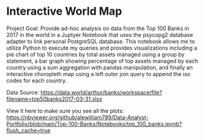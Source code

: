 # Interactive World Map 
Project Goal: Provide ad-hoc analysis on data from the Top 100 Banks in 2017 in the world in a Juptyer Notebook that uses the psycopg2 database adapter to link personal PostgreSQL database. This notebook allows me to utilize Python to execute my queries and provides visualizations including a pie chart of top 10 countries by total assets managed using a group by statement, a bar graph showing percentage of top assets managed by each country using a sum aggregation with pandas manipulation, and finally an interactive choropleth map using a left outer join query to append the iso codes for each country. 

Data Source: https://data.world/arthur/banks/workspace/file?filename=top50banks2017-03-31.xlsx 

View it here to make sure you see all the plots: https://nbviewer.org/github/alewilliam789/Data-Analyst-Portfolio/blob/main/Top-100-Banks/Notebooks/top_100_banks.ipynb?flush_cache=true

